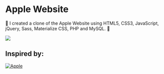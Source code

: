# Apple Website
🍏 I created a clone of the Apple Website using HTML5, CSS3, JavaScript, jQuery, Sass, Materialize CSS, PHP and MySQL. 🍏

![](https://i.ytimg.com/vi/DEpF1nNz1l0/maxresdefault.jpg)
## Inspired by:
[![Apple](https://img.shields.io/badge/-Apple-000?style=for-the-badge&logo=Apple&logoColor=white)](https://www.apple.com)
